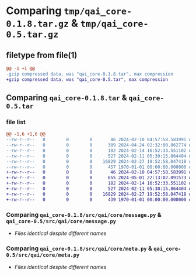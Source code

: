 # Comparing `tmp/qai_core-0.1.8.tar.gz` & `tmp/qai_core-0.5.tar.gz`

## filetype from file(1)

```diff
@@ -1 +1 @@
-gzip compressed data, was "qai_core-0.1.8.tar", max compression
+gzip compressed data, was "qai_core-0.5.tar", max compression
```

## Comparing `qai_core-0.1.8.tar` & `qai_core-0.5.tar`

### file list

```diff
@@ -1,6 +1,6 @@
--rw-r--r--   0        0        0       46 2024-02-10 04:57:58.583991 qai_core-0.1.8/README.md
--rw-r--r--   0        0        0      389 2024-04-24 02:32:00.862774 qai_core-0.1.8/pyproject.toml
--rw-r--r--   0        0        0      182 2024-02-14 16:52:33.551102 qai_core-0.1.8/src/qai/core/__init__.py
--rw-r--r--   0        0        0      527 2024-02-11 05:30:15.864404 qai_core-0.1.8/src/qai/core/message.py
--rw-r--r--   0        0        0    16829 2024-02-27 19:52:58.047418 qai_core-0.1.8/src/qai/core/meta.py
--rw-r--r--   0        0        0      457 1970-01-01 00:00:00.000000 qai_core-0.1.8/PKG-INFO
+-rw-r--r--   0        0        0       46 2024-02-10 04:57:58.583991 qai_core-0.5/README.md
+-rw-r--r--   0        0        0      655 2024-05-01 22:13:02.091573 qai_core-0.5/pyproject.toml
+-rw-r--r--   0        0        0      182 2024-02-14 16:52:33.551102 qai_core-0.5/src/qai/core/__init__.py
+-rw-r--r--   0        0        0      527 2024-02-11 05:30:15.864404 qai_core-0.5/src/qai/core/message.py
+-rw-r--r--   0        0        0    16829 2024-02-27 19:52:58.047418 qai_core-0.5/src/qai/core/meta.py
+-rw-r--r--   0        0        0      439 1970-01-01 00:00:00.000000 qai_core-0.5/PKG-INFO
```

### Comparing `qai_core-0.1.8/src/qai/core/message.py` & `qai_core-0.5/src/qai/core/message.py`

 * *Files identical despite different names*

### Comparing `qai_core-0.1.8/src/qai/core/meta.py` & `qai_core-0.5/src/qai/core/meta.py`

 * *Files identical despite different names*

